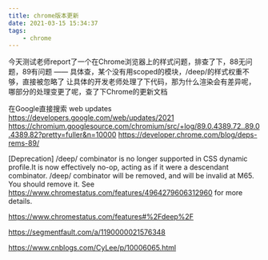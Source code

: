 ```yaml
---
title: chrome版本更新
date: 2021-03-15 15:34:37
tags:
    - chrome
---
```


今天测试老师report了一个在Chrome浏览器上的样式问题，排查了下，88无问题，89有问题 —— 具体查，某个没有用scoped的模块，/deep/的样式权重不够，直接被忽略了
让具体的开发老师处理了下代码，那为什么渲染会有差异呢，哪部分的处理变更了呢，查了下Chrome的更新文档

在Google直接搜索 web updates
https://developers.google.com/web/updates/2021
https://chromium.googlesource.com/chromium/src/+log/89.0.4389.72..89.0.4389.82?pretty=fuller&n=10000
https://developer.chrome.com/blog/deps-rems-89/

[Deprecation] /deep/ combinator is no longer supported in CSS dynamic profile.It is now effectively no-op, acting as if it were a descendant combinator. /deep/ combinator will be removed, and will be invalid at M65. You should remove it. See https://www.chromestatus.com/features/4964279606312960 for more details.


https://www.chromestatus.com/features#%2Fdeep%2F

https://segmentfault.com/a/1190000021576348

https://www.cnblogs.com/CyLee/p/10006065.html

